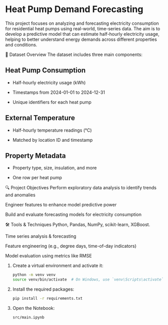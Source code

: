 # Heat Pump Demand Forecasting
This project focuses on analyzing and forecasting electricity consumption for residential heat pumps using real-world, time-series data. The aim is to develop a predictive model that can estimate half-hourly electricity usage, helping to better understand energy demands across different properties and conditions.

📁 Dataset Overview
The dataset includes three main components:

## Heat Pump Consumption

- Half-hourly electricity usage (kWh)

- Timestamps from 2024-01-01 to 2024-12-31

- Unique identifiers for each heat pump

## External Temperature

- Half-hourly temperature readings (°C)

- Matched by location ID and timestamp

## Property Metadata

- Property type, size, insulation, and more

- One row per heat pump

🔍 Project Objectives
Perform exploratory data analysis to identify trends and anomalies

Engineer features to enhance model predictive power

Build and evaluate forecasting models for electricity consumption


🛠 Tools & Techniques
Python, Pandas, NumPy, scikit-learn, XGBoost.

Time series analysis & forecasting

Feature engineering (e.g., degree days, time-of-day indicators)

Model evaluation using metrics like RMSE


1. Create a virtual environment and activate it:

    ```sh
    python -m venv venv
    source venv/bin/activate  # On Windows, use `venv\Scripts\activate`
    ```

2. Install the required packages:

    ```sh
    pip install -r requirements.txt
    ```

3. Open the Notebook:

    ```sh
    src/main.ipynb
    ```